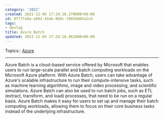 ```yaml
---
category: '2022'
created: 2022-12-05 17:24:18.270000+00:00
id: 0f77fa9a-e662-41eb-89dc-78856805a2cd
tags:
- devlog
title: Azure Batch
updated: 2022-12-05 17:24:18.962000+00:00
---
```

   
Topics:: [Azure](../devlog/Azure.md)   
   
   
---   
   
Azure Batch is a cloud-based service offered by Microsoft that enables users to run large-scale parallel and batch computing workloads on the Microsoft Azure platform. With Azure Batch, users can take advantage of Azure's scalable infrastructure to run their compute-intensive tasks, such as machine learning algorithms, image and video processing, and scientific simulations. Azure Batch can also be used to run batch jobs, such as ETL (extract, transform, and load) processes, that need to be run on a regular basis. Azure Batch makes it easy for users to set up and manage their batch computing workloads, allowing them to focus on their core business tasks instead of the underlying infrastructure.